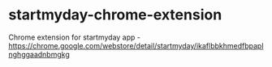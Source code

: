 # startmyday-chrome-extension
Chrome extension for startmyday app - https://chrome.google.com/webstore/detail/startmyday/ikaflbbkhmedfbpaplnghggaadnbmgkg
